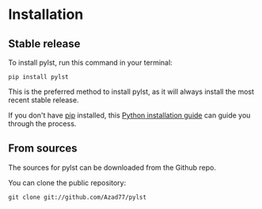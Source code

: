 # Installation

## Stable release

To install pylst, run this command in your terminal:

```
pip install pylst
```

This is the preferred method to install pylst, as it will always install the most recent stable release.

If you don't have [pip](https://pip.pypa.io) installed, this [Python installation guide](http://docs.python-guide.org/en/latest/starting/installation/) can guide you through the process.

## From sources

The sources for pylst can be downloaded from the Github repo.

You can clone the public repository:

```
git clone git://github.com/Azad77/pylst
```
